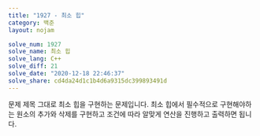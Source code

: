 ```yaml
---
title: "1927 - 최소 힙"
category: 백준
layout: nojam

solve_num: 1927
solve_name: 최소 힙
solve_lang: C++
solve_diff: 21
solve_date: "2020-12-18 22:46:37"
solve_share: cd4da24d1c1b4d6a9315dc399893491d
---
```


문제 제목 그대로 최소 힙을 구현하는 문제입니다. 최소 힙에서 필수적으로 구현해야하는 원소의 추가와 삭제를 구현하고 조건에 따라 알맞게 연산을 진행하고 출력하면 됩니다.
